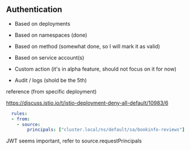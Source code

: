 ## Authentication

- Based on deployments

- Based on namespaces (done)

- Based on method (somewhat done, so I will mark it as valid)

- Based on service account(s)

- Custom action (it's in alpha feature, should not focus on it for now)

- Audit / logs (shold be the 5th)



reference (from specific deployment)

https://discuss.istio.io/t/istio-deployment-deny-all-default/10983/6

```yaml
  rules:
  - from:
    - source:
        principals: ["cluster.local/ns/default/sa/bookinfo-reviews"]
```


JWT seems important, refer to source.requestPrincipals